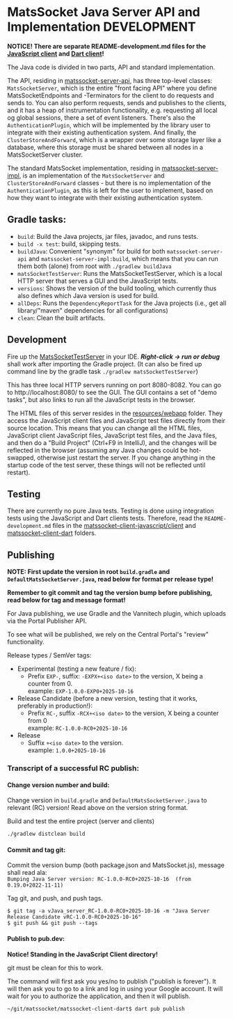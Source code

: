 # MatsSocket Java Server API and Implementation DEVELOPMENT

**NOTICE! There are separate README-development.md files for the
[JavaScript client](matssocket-client-javascript/client/README-development.md) and
[Dart client](matssocket-client-dart/README-development.md)!**

The Java code is divided in two parts, API and standard implementation.

The API, residing in [matssocket-server-api](matssocket-server-api), has three top-level classes: `MatsSocketServer`,
which is the entire "front facing API" where you define MatsSocketEndpoints and -Terminators for the client to do
requests and sends to. You can also perform requests, sends and publishes to the clients, and it has a heap of
instrumentation functionality, e.g. requesting all local og global sessions, there a set of event listeners. There's
also the `AuthenticationPlugin`, which will be implemented by the library user to integrate with their existing
authentication system. And finally, the `ClusterStoreAndForward`, which is a wrapper over some storage layer like a
database, where this storage must be shared between all nodes in a MatsSocketServer cluster.

The standard MatsSocket implementation, residing in [matssocket-server-impl](matssocket-server-impl), is an
implementation of the `MatsSocketServer` and `ClusterStoreAndForward` classes - but there is no implementation of the
`AuthenticationPlugin`, as this is left for the user to implement, based on how they want to integrate with their
existing authentication system.

## Gradle tasks:

* `build`: Build the Java projects, jar files, javadoc, and runs tests.
* `build -x test`: build, skipping tests.
* `buildJava`: Convenient "synonym" for build for both `matssocket-server-api` and `matssocket-server-impl:build`, which
  means that you can run them both (alone) from root with `./gradlew buildJava`
* `matsSocketTestServer`: Runs the MatsSocketTestServer, which is a local HTTP server that serves a GUI and the
  JavaScript tests.
* `versions`: Shows the version of the build tooling, which currently thus also defines which Java version is used for
  build.
* `allDeps`: Runs the `DependencyReportTask` for the Java projects (i.e., get all library/"maven" dependencies for all
  configurations)
* `clean`: Clean the built artifacts.

## Development

Fire up the [MatsSocketTestServer](matssocket-server-impl/src/test/java/io/mats3/matssocket/MatsSocketTestServer.java)
in your IDE. _**Right-click → run or debug**_ shall work after importing the Gradle project. (It can also be fired
up command line by the gradle task `./gradlew matsSocketTestServer`)

This has three local HTTP servers running on port 8080-8082. You can go to http://localhost:8080/ to see the GUI.
The GUI contains a set of "demo tasks", but also links to run all the JavaScript tests in the browser.

The HTML files of this server resides in the [resources/webapp](matssocket-server-impl/src/test/resources/webapp) folder.
They access the JavaScript client files and JavaScript test files directly from their source location. This means that
you can change all the HTML files, JavaScript client JavaScript files, JavaScript test files, and the Java files, and
then do a "Build Project" (Ctrl+F9 in IntelliJ), and the changes will be reflected in the browser (assuming any Java
changes could be hot-swapped, otherwise just restart the server. If you change anything in the startup code of the test
server, these things will not be reflected until restart).

## Testing

There are currently no pure Java tests. Testing is done using integration tests using the JavaScript and Dart clients
tests. Therefore, read the `README-development.md` files in the
[matssocket-client-javascript/client](matssocket-client-javascript/client)
and [matssocket-client-dart](matssocket-client-dart) folders.

## Publishing

**NOTE: First update the version in root `build.gradle` and `DefaultMatsSocketServer.java`, read below for format per
release type!**

**Remember to git commit and tag the version bump before publishing, read below for tag and message format!**

For Java publishing, we use Gradle and the Vannitech plugin, which uploads via the Portal Publisher API.

To see what will be published, we rely on the Central Portal's "review" functionality.


Release types / SemVer tags:
* Experimental (testing a new feature / fix):
    * Prefix `EXP-`, suffix: `-EXPX+<iso date>` to the version, X being a counter from 0.  
    example: `EXP-1.0.0-EXP0+2025-10-16`
* Release Candidate (before a new version, testing that it works, preferably in production!):
    * Prefix `RC-`, suffix `-RCX+<iso date>` to the version, X being a counter from 0  
    example: `RC-1.0.0-RC0+2025-10-16`
* Release
    * Suffix `+<iso date>` to the version.  
    example: `1.0.0+2025-10-16`

### Transcript of a successful RC publish:

#### Change version number and build:

Change version in `build.gradle` and `DefaultMatsSocketServer.java` to relevant (RC) version! Read above on the version
string format.

Build and test the entire project (server and clients)
```bash
./gradlew distclean build
```

#### Commit and tag git:

Commit the version bump (both package.json and MatsSocket.js), message shall read ala:  
`Bumping Java Server version: RC-1.0.0-RC0+2025-10-16  (from 0.19.0+2022-11-11)`

Tag git, and push, and push tags.
```shell
$ git tag -a vJava_server_RC-1.0.0-RC0+2025-10-16 -m "Java Server Release Candidate vRC-1.0.0-RC0+2025-10-16"
$ git push && git push --tags
```

#### Publish to pub.dev:

**Notice! Standing in the JavaScript Client directory!**

git must be clean for this to work.

The command will first ask you yes/no to publish ("publish is forever"). It will then ask you to go to a link and log in
using your Google account. It will wait for you to authorize the application, and then it will publish.

```shell
~/git/matssocket/matssocket-client-dart$ dart pub publish
```
